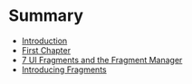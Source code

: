 # Summary

* [Introduction](README.md)
* [First Chapter](chapter1.md)
* [7  UI Fragments and the Fragment Manager](7-ui-fragments-and-the-fragment-manager.md)
* [Introducing Fragments](introducing-fragments.md)

